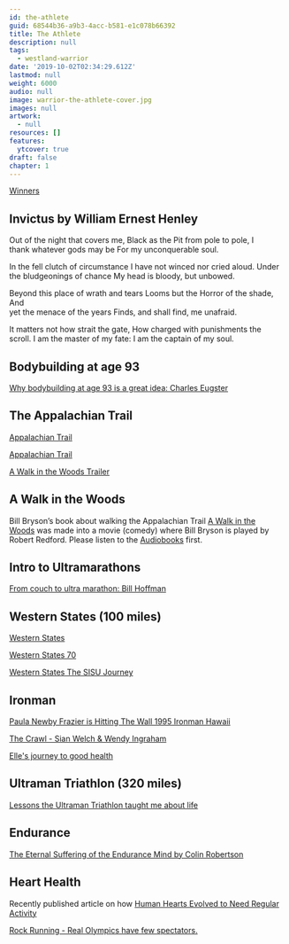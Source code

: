 ```yaml
---
id: the-athlete
guid: 68544b36-a9b3-4acc-b581-e1c078b66392
title: The Athlete
description: null
tags:
  - westland-warrior
date: '2019-10-02T02:34:29.612Z'
lastmod: null
weight: 6000
audio: null
image: warrior-the-athlete-cover.jpg
images: null
artwork:
  - null
resources: []
features:
  ytcover: true
draft: false
chapter: 1
---
```


[Winners](https://www.youtube.com/watch?v=paOvrIKH2Os "Play Video")

## Invictus by William Ernest Henley

Out of the night that covers me, Black as the Pit from pole to pole, I\
thank whatever gods may be For my unconquerable soul.

In the fell clutch of circumstance I have not winced nor cried aloud. Under\
the bludgeonings of chance My head is bloody, but unbowed.

Beyond this place of wrath and tears Looms but the Horror of the shade, And\
yet the menace of the years Finds, and shall find, me unafraid.

It matters not how strait the gate, How charged with punishments the\
scroll. I am the master of my fate: I am the captain of my soul.

## Bodybuilding at age 93

[Why bodybuilding at age 93 is a great idea: Charles Eugster](https://www.youtube.com/watch?v=rGgoCm1hofM "Play Video")

## The Appalachian Trail

[Appalachian Trail](https://www.youtube.com/watch?v=hPSvdKTEZug "Play Video")

[Appalachian Trail](https://www.youtube.com/watch?v=hT8ZMp8Ec7U "Play Video")

[A Walk in the Woods Trailer](https://www.youtube.com/watch?v=cOF2LIAp9bw "Play Video")

## A Walk in the Woods

Bill Bryson’s book about walking the Appalachian Trail [A Walk in the\
Woods](https://www.audible.com/pd/A-Walk-in-the-Woods-Audiobook/B0091J9AQQ) was made into a movie (comedy) where Bill Bryson is played by\
Robert Redford. Please listen to the [Audiobooks](https://www.audible.com/pd/A-Walk-in-the-Woods-Audiobook/B0091J9AQQ) first.

## Intro to Ultramarathons

[From couch to ultra marathon: Bill Hoffman](https://www.youtube.com/watch?v=sQsaI8wfr8k "Play Video")

## Western States (100 miles)

[Western States](https://www.youtube.com/watch?v=kYgcTJBLwsU "Play Video")

[Western States 70](https://www.youtube.com/watch?v=Wqmu8glgE8U "Play Video")

[Western States The SISU Journey](https://www.youtube.com/watch?v=mmX1MGhR3WU "Play Video")

## Ironman

[Paula Newby Frazier is Hitting The Wall 1995 Ironman Hawaii](https://www.youtube.com/watch?v=g_utqeQALVE "Play Video")

[The Crawl - Sian Welch & Wendy Ingraham](https://www.youtube.com/watch?v=MTn1v5TGK_w "Play Video")

[Elle's journey to good health](https://www.youtube.com/watch?v=oGW5APQVg-c "Play Video")

## Ultraman Triathlon (320 miles)

[Lessons the Ultraman Triathlon taught me about life](https://www.youtube.com/watch?v=P5pm-FyovNk "Play Video")

## Endurance

[The Eternal Suffering of the Endurance Mind by Colin Robertson](https://www.youtube.com/watch?v=DJrdV0ZQWxQ "Play Video")

## Heart Health

Recently published article on how [Human Hearts Evolved to Need Regular\
Activity](https://www.insidescience.org/news/human-hearts-evolved-need-regular-activity)

[Rock Running - Real Olympics have few spectators.](https://www.youtube.com/watch?v=vs3WTVFChtw "Play Video")
